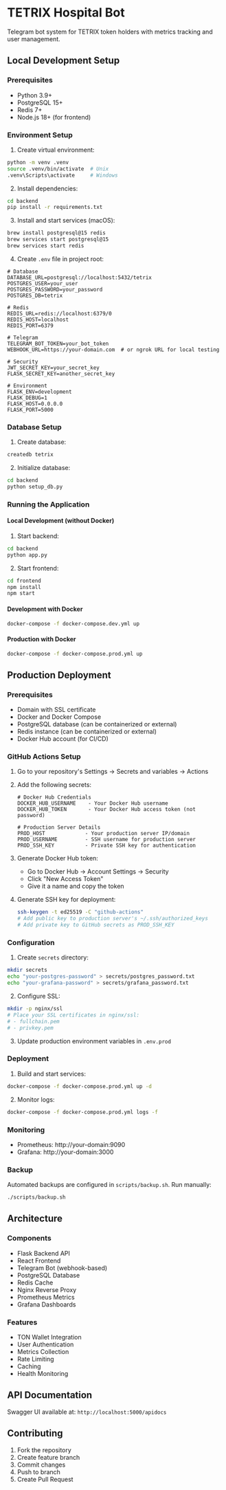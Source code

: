 # TETRIX Hospital Bot

Telegram bot system for TETRIX token holders with metrics tracking and user management.

## Local Development Setup

### Prerequisites
- Python 3.9+
- PostgreSQL 15+
- Redis 7+
- Node.js 18+ (for frontend)

### Environment Setup

1. Create virtual environment:
```bash
python -m venv .venv
source .venv/bin/activate  # Unix
.venv\Scripts\activate     # Windows
```

2. Install dependencies:
```bash
cd backend
pip install -r requirements.txt
```

3. Install and start services (macOS):
```bash
brew install postgresql@15 redis
brew services start postgresql@15
brew services start redis
```

4. Create `.env` file in project root:
```env
# Database
DATABASE_URL=postgresql://localhost:5432/tetrix
POSTGRES_USER=your_user
POSTGRES_PASSWORD=your_password
POSTGRES_DB=tetrix

# Redis
REDIS_URL=redis://localhost:6379/0
REDIS_HOST=localhost
REDIS_PORT=6379

# Telegram
TELEGRAM_BOT_TOKEN=your_bot_token
WEBHOOK_URL=https://your-domain.com  # or ngrok URL for local testing

# Security
JWT_SECRET_KEY=your_secret_key
FLASK_SECRET_KEY=another_secret_key

# Environment
FLASK_ENV=development
FLASK_DEBUG=1
FLASK_HOST=0.0.0.0
FLASK_PORT=5000
```

### Database Setup

1. Create database:
```bash
createdb tetrix
```

2. Initialize database:
```bash
cd backend
python setup_db.py
```

### Running the Application

#### Local Development (without Docker)

1. Start backend:
```bash
cd backend
python app.py
```

2. Start frontend:
```bash
cd frontend
npm install
npm start
```

#### Development with Docker

```bash
docker-compose -f docker-compose.dev.yml up
```

#### Production with Docker

```bash
docker-compose -f docker-compose.prod.yml up
```

## Production Deployment

### Prerequisites
- Domain with SSL certificate
- Docker and Docker Compose
- PostgreSQL database (can be containerized or external)
- Redis instance (can be containerized or external)
- Docker Hub account (for CI/CD)

### GitHub Actions Setup

1. Go to your repository's Settings → Secrets and variables → Actions
2. Add the following secrets:
   ```
   # Docker Hub Credentials
   DOCKER_HUB_USERNAME    - Your Docker Hub username
   DOCKER_HUB_TOKEN       - Your Docker Hub access token (not password)

   # Production Server Details
   PROD_HOST             - Your production server IP/domain
   PROD_USERNAME         - SSH username for production server
   PROD_SSH_KEY          - Private SSH key for authentication
   ```

3. Generate Docker Hub token:
   - Go to Docker Hub → Account Settings → Security
   - Click "New Access Token"
   - Give it a name and copy the token

4. Generate SSH key for deployment:
   ```bash
   ssh-keygen -t ed25519 -C "github-actions"
   # Add public key to production server's ~/.ssh/authorized_keys
   # Add private key to GitHub secrets as PROD_SSH_KEY
   ```

### Configuration

1. Create `secrets` directory:
```bash
mkdir secrets
echo "your-postgres-password" > secrets/postgres_password.txt
echo "your-grafana-password" > secrets/grafana_password.txt
```

2. Configure SSL:
```bash
mkdir -p nginx/ssl
# Place your SSL certificates in nginx/ssl:
# - fullchain.pem
# - privkey.pem
```

3. Update production environment variables in `.env.prod`

### Deployment

1. Build and start services:
```bash
docker-compose -f docker-compose.prod.yml up -d
```

2. Monitor logs:
```bash
docker-compose -f docker-compose.prod.yml logs -f
```

### Monitoring

- Prometheus: http://your-domain:9090
- Grafana: http://your-domain:3000

### Backup

Automated backups are configured in `scripts/backup.sh`. Run manually:
```bash
./scripts/backup.sh
```

## Architecture

### Components
- Flask Backend API
- React Frontend
- Telegram Bot (webhook-based)
- PostgreSQL Database
- Redis Cache
- Nginx Reverse Proxy
- Prometheus Metrics
- Grafana Dashboards

### Features
- TON Wallet Integration
- User Authentication
- Metrics Collection
- Rate Limiting
- Caching
- Health Monitoring

## API Documentation

Swagger UI available at: `http://localhost:5000/apidocs`

## Contributing

1. Fork the repository
2. Create feature branch
3. Commit changes
4. Push to branch
5. Create Pull Request 